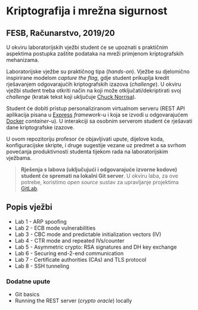 # **Kriptografija i mrežna sigurnost**

## FESB, Računarstvo, 2019/20

U okviru laboratorijskih vježbi student će se upoznati s praktičnim aspektima postupka zaštite podataka na mreži primjenom kriptografskih mehanizama.

Laboratorijske vježbe su praktičnog tipa (_hands-on_). Vježbe su djelomično inspirirane modelom _capture the flag_, gdje student prikuplja kredit rješavanjem odgovarajućih kriptografskih izazova (_challenge_). U okviru vježbi student treba otkriti način na koji može otključati/dekriptirati svoj _challenge_ (kratak tekst koji uključuje [Chuck Norrisa](http://www.nochucknorris.com)). 

Student će dobiti pristup personaliziranom virtualnom serveru (REST API aplikacija pisana u [Express](https://expressjs.com) _framework_-u i koja se izvodi u odgovarajućem [Docker](https://www.docker.com) _container_-u). U interakciji sa osobnim serverom student će rješavati dane kriptografske izazove.

U ovom repozitoriju profesor će objavljivati upute, dijelove koda, konfiguracijske skripte, i druge sugestije vezane uz predmet a sa svrhom povećanja produktivnosti studenta tijekom rada na laboratorijskim vježbama.

> **Rješenja s labova (uključujući i odgovarajuće izvorne kodove) student će spremati na lokalni Git server**. U okviru laba, za ove potrebe, koristimo _open source_ sustav za upravljanje projektima [GitLab](https://about.gitlab.com).

## Popis vježbi

- Lab 1 - ARP spoofing
- Lab 2 - ECB mode vulnerabilities
- Lab 3 - CBC mode and predictable initialization vectors (IV)
- Lab 4 - CTR mode and repeated IVs/counter
- Lab 5 - Asymmetric crypto: RSA signatures and DH key exchange
- Lab 6 - Securing end-2-end communication
- Lab 7 - Certificate authorities (CAs) and TLS protocol
- Lab 8 - SSH tunneling
  
### Dodatne upute

- Git basics
- Running the REST server (_crypto oracle_) locally
